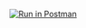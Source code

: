 [![Run in Postman](https://run.pstmn.io/button.svg)](https://app.getpostman.com/run-collection/25401082-ca3dc42a-773f-4b8b-9fd7-6471642aecea?action=collection%2Ffork&collection-url=entityId%3D25401082-ca3dc42a-773f-4b8b-9fd7-6471642aecea%26entityType%3Dcollection%26workspaceId%3D50665abd-62ab-47f2-892a-e5621f711244#?env%5BMcEldowneyAssignment4%5D=W3sia2V5IjoiSldUIiwidmFsdWUiOiIiLCJlbmFibGVkIjp0cnVlLCJ0eXBlIjoiYW55Iiwic2Vzc2lvblZhbHVlIjoiSldULi4uIiwic2Vzc2lvbkluZGV4IjowfV0=)
